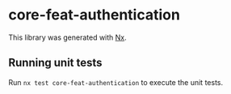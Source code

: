 # core-feat-authentication

This library was generated with [Nx](https://nx.dev).

## Running unit tests

Run `nx test core-feat-authentication` to execute the unit tests.
